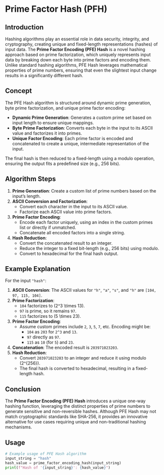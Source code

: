# Prime Factor Hash (PFH)

## Introduction
Hashing algorithms play an essential role in data security, integrity, and cryptography, creating unique and fixed-length representations (hashes) of input data. The **Prime Factor Encoding (PFE) Hash** is a novel hashing approach based on prime factorization, which uniquely represents input data by breaking down each byte into prime factors and encoding them. Unlike standard hashing algorithms, PFE Hash leverages mathematical properties of prime numbers, ensuring that even the slightest input change results in a significantly different hash.

## Concept
The PFE Hash algorithm is structured around dynamic prime generation, byte prime factorization, and unique prime factor encoding:
- **Dynamic Prime Generation**: Generates a custom prime set based on input length to ensure unique mappings.
- **Byte Prime Factorization**: Converts each byte in the input to its ASCII value and factorizes it into primes.
- **Unique Factor Encoding**: Each prime factor is encoded and concatenated to create a unique, intermediate representation of the input.

The final hash is then reduced to a fixed-length using a modulo operation, ensuring the output fits a predefined size (e.g., 256 bits).

## Algorithm Steps
1. **Prime Generation**: Create a custom list of prime numbers based on the input’s length.
2. **ASCII Conversion and Factorization**:
   - Convert each character in the input to its ASCII value.
   - Factorize each ASCII value into prime factors.
3. **Prime Factor Encoding**:
   - Encode each factor uniquely, using an index in the custom primes list or directly if unmatched.
   - Concatenate all encoded factors into a single string.
4. **Hash Reduction**:
   - Convert the concatenated result to an integer.
   - Reduce the integer to a fixed bit-length (e.g., 256 bits) using modulo.
   - Convert to hexadecimal for the final hash output.

## Example Explanation
For the input `"hash"`:
1. **ASCII Conversion**: The ASCII values for `"h"`, `"a"`, `"s"`, and `"h"` are `[104, 97, 115, 104]`.
2. **Prime Factorization**:
   - `104` factorizes to \(2^3 \times 13\).
   - `97` is prime, so it remains `97`.
   - `115` factorizes to \(5 \times 23\).
3. **Prime Factor Encoding**:
   - Assume custom primes include `2`, `3`, `5`, `7`, etc. Encoding might be:
     - `104` as `203` for `2^3` and `13`.
     - `97` directly as `97`.
     - `115` as `10` (for `5`) and `23`.
4. **Concatenation**: The encoded result is `203971023203`.
5. **Hash Reduction**:
   - Convert `203971023203` to an integer and reduce it using modulo \(2^{256}\).
   - The final hash is converted to hexadecimal, resulting in a fixed-length hash.

## Conclusion
The **Prime Factor Encoding (PFE) Hash** introduces a unique one-way hashing function, leveraging the distinct properties of prime numbers to generate sensitive and non-reversible hashes. Although PFE Hash may not match cryptographic standards like SHA-256, it provides an innovative alternative for use cases requiring unique and non-traditional hashing mechanisms.

## Usage
```python
# Example usage of PFE Hash algorithm
input_string = "hash"
hash_value = prime_factor_encoding_hash(input_string)
print(f"Hash of '{input_string}': {hash_value}")
